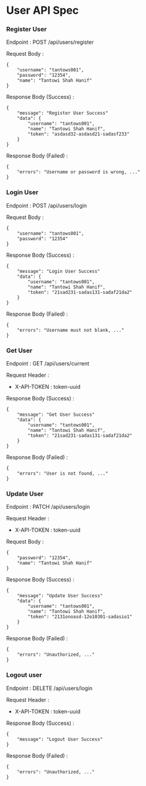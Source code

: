 # User API Spec

### Register User

Endpoint : POST /api/users/register

Request Body :

```
{
	"username": "tantows001",
	"password": "12354",
	"name": "Tantowi Shah Hanif"
}
```

Response Body (Success) :

```
{
	"message": "Register User Success"
	"data": {
		"username": "tantows001",
		"name": "Tantowi Shah Hanif",
		"token": "asdasd32-asdasd21-sadasf233"
	}
}
```

Response Body (Failed) :

```
{
	"errors": "Username or password is wrong, ..."
}
```

### Login User

Endpoint : POST /api/users/login

Request Body :

```
{
	"username": "tantows001",
	"password": "12354"
}
```

Response Body (Success) :

```
{
	"message": "Login User Success"
	"data": {
		"username": "tantows001",
		"name": "Tantowi Shah Hanif",
		"token": "21sad231-sadas131-sadaf21da2"
	}
}
```

Response Body (Failed) :

```
{
	"errors": "Username must not blank, ..."
}
```

### Get User

Endpoint : GET /api/users/current

Request Header :

- X-API-TOKEN : token-uuid

Response Body (Success) :

```
{
	"message": "Get User Success"
	"data": {
		"username": "tantows001",
		"name": "Tantowi Shah Hanif",
		"token": "21sad231-sadas131-sadaf21da2"
	}
}
```

Response Body (Failed) :

```
{
	"errors": "User is not found, ..."
}
```

### Update User

Endpoint : PATCH /api/users/login

Request Header :

- X-API-TOKEN : token-uuid

Request Body :

```
{
	"password": "12354",
	"name": "Tantowi Shah Hanif"
}
```

Response Body (Success) :

```
{
	"message": "Update User Success"
	"data": {
		"username": "tantows001",
		"name": "Tantowi Shah Hanif",
		"token": "2131onoasd-12o10301-sadasio1"
	}
}
```

Response Body (Failed) :

```
{
	"errors": "Unauthorized, ..."
}
```

### Logout user

Endpoint : DELETE /api/users/login

Request Header :

- X-API-TOKEN : token-uuid

Response Body (Success) :

```
{
	"message": "Logout User Success"
}
```

Response Body (Failed) :

```
{
	"errors": "Unauthorized, ..."
}
```
